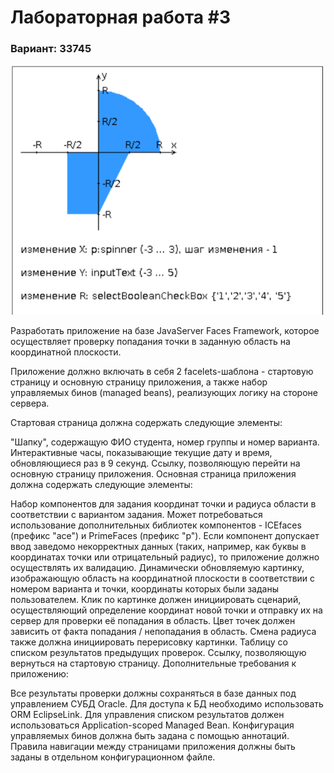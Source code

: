 # Лабораторная работа #3
### Вариант: 33745

![task](https://github.com/nibibee/Web-programming/blob/main/Lab3/task.png)

Разработать приложение на базе JavaServer Faces Framework, которое осуществляет проверку попадания точки в заданную область на координатной плоскости.

Приложение должно включать в себя 2 facelets-шаблона - стартовую страницу и основную страницу приложения, а также набор управляемых бинов (managed beans), реализующих логику на стороне сервера.

Стартовая страница должна содержать следующие элементы:

"Шапку", содержащую ФИО студента, номер группы и номер варианта.
Интерактивные часы, показывающие текущие дату и время, обновляющиеся раз в 9 секунд.
Ссылку, позволяющую перейти на основную страницу приложения.
Основная страница приложения должна содержать следующие элементы:

Набор компонентов для задания координат точки и радиуса области в соответствии с вариантом задания. Может потребоваться использование дополнительных библиотек компонентов - ICEfaces (префикс "ace") и PrimeFaces (префикс "p"). Если компонент допускает ввод заведомо некорректных данных (таких, например, как буквы в координатах точки или отрицательный радиус), то приложение должно осуществлять их валидацию.
Динамически обновляемую картинку, изображающую область на координатной плоскости в соответствии с номером варианта и точки, координаты которых были заданы пользователем. Клик по картинке должен инициировать сценарий, осуществляющий определение координат новой точки и отправку их на сервер для проверки её попадания в область. Цвет точек должен зависить от факта попадания / непопадания в область. Смена радиуса также должна инициировать перерисовку картинки.
Таблицу со списком результатов предыдущих проверок.
Ссылку, позволяющую вернуться на стартовую страницу.
Дополнительные требования к приложению:

Все результаты проверки должны сохраняться в базе данных под управлением СУБД Oracle.
Для доступа к БД необходимо использовать ORM EclipseLink.
Для управления списком результатов должен использоваться Application-scoped Managed Bean.
Конфигурация управляемых бинов должна быть задана с помощью аннотаций.
Правила навигации между страницами приложения должны быть заданы в отдельном конфигурационном файле.
